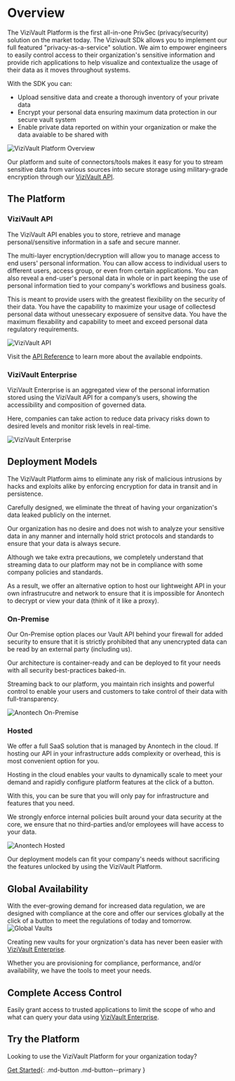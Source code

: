 # Overview
The ViziVault Platform is the first all-in-one PrivSec (privacy/security) solution on the market today. The Vizivault SDk allows you to implement our full featured "privacy-as-a-service" solution. We aim to empower engineers to easily control access to their organization's sensitive information and provide rich applications to help visualize and contextualize the usage of their data as it moves throughout systems.

With the SDK you can:

* Upload sensitive data and create a thorough inventory of your private data
* Encrypt your personal data ensuring maximum data protection in our secure vault system
* Enable private data reported on within your organization or make the data avaiable to be shared with


![ViziVault Platform Overview](/assets/images/anontech-overview-no-data.png)

Our platform and suite of connectors/tools makes it easy for you to stream sensitive data from various sources into secure storage using military-grade encryption through our [ViziVault API](#vizivault-api).

## The Platform

### ViziVault API

The ViziVault API enables you to store, retrieve and manage personal/sensitive information in a safe and secure manner.

The multi-layer encryption/decryption will allow you to manage access to end users' personal information. You can allow access to individual users to different users, access group, or even from certain applications. You can also reveal a end-user's personal data in whole or in part keeping the use of personal information tied to your company's workflows and business goals.

This is meant to provide users with the greatest flexibility on the security of their data. You have the capability to maximize your usage of collectesd personal data without unessecary exposuere of sensitve data. You have the maximum flexability and capability to meet and exceed personal data regulatory requirements.

![ViziVault API](/assets/images/vault-api-docs.png)

Visit the [API Reference](/api/endpoints/) to learn more about the available endpoints.

### ViziVault Enterprise

ViziVault Enterprise is an aggregated view of the personal information stored using the ViziVault API for a company’s users, showing the accessibility and composition of governed data.

Here, companies can take action to reduce data privacy risks down to desired levels and monitor risk levels in real-time.

![ViziVault Enterprise](/assets/images/vizivault-enterprise.png)

## Deployment Models
The ViziVault Platform aims to eliminate any risk of malicious intrusions by hacks and exploits alike by enforcing encryption for data in transit and in persistence.

Carefully designed, we eliminate the threat of having your organization's data leaked publicly on the internet.

Our organization has no desire and does not wish to analyze your sensitive data in any manner and internally hold strict protocols and standards to ensure that your data is always secure.

Although we take extra precautions, we completely understand that streaming data to our platform may not be in compliance with some company policies and standards.

As a result, we offer an alternative option to host our lightweight API in your own infrastrucutre and network to ensure that it is impossible for Anontech to decrypt or view your data (think of it like a proxy).

### On-Premise
Our On-Premise option places our Vault API behind your firewall for added security to ensure that it is strictly prohibited that any unencrypted data can be read by an external party (including us).

Our architecture is container-ready and can be deployed to fit your needs with all security best-practices baked-in.

Streaming back to our platform, you maintain rich insights and powerful control to enable your users and customers to take control of their data with full-transparency.

![Anontech On-Premise](/assets/images/anontech-onprem.png)

### Hosted
We offer a full SaaS solution that is managed by Anontech in the cloud. If hosting our API in your infrastructure adds complexity or overhead, this is most convenient option for you.

Hosting in the cloud enables your vaults to dynamically scale to meet your demand and rapidly configure platform features at the click of a button.

With this, you can be sure that you will only pay for infrastructure and features that you need.

We strongly enforce internal policies built around your data security at the core, we ensure that no third-parties and/or employees will have access to your data.

![Anontech Hosted](/assets/images/anontech-hosted.png)

Our deployment models can fit your company's needs without sacrificing the features unlocked by using the ViziVault Platform.

## Global Availability
With the ever-growing demand for increased data regulation, we are designed with compliance at the core and offer our services globally at the click of a button to meet the regulations of today and tomorrow.
![Global Vaults](/assets/images/anontech-geovaults.png)

Creating new vaults for your orgnization's data has never been easier with [ViziVault Enterprise](/vizivault-enterprise/overview).

Whether you are provisioning for compliance, performance, and/or availability, we have the tools to meet your needs.

## Complete Access Control
Easily grant access to trusted applications to limit the scope of who and what can query your data using [ViziVault Enterprise](/vizivault-enterprise/overview).

## Try the Platform
Looking to use the ViziVault Platform for your organization today?

[Get Started](getting-started){: .md-button .md-button--primary }

